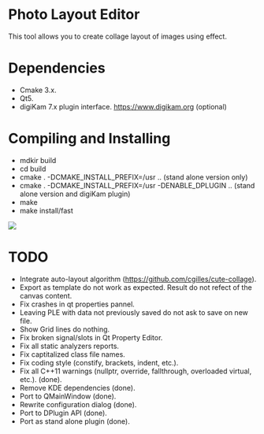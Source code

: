 # Photo Layout Editor

This tool allows you to create collage layout of images using effect.

# Dependencies

- Cmake 3.x.
- Qt5.
- digiKam 7.x plugin interface. <https://www.digikam.org> (optional)

# Compiling and Installing

- mdkir build
- cd build
- cmake . -DCMAKE_INSTALL_PREFIX=/usr ..                            (stand alone version only)
- cmake . -DCMAKE_INSTALL_PREFIX=/usr -DENABLE_DPLUGIN ..           (stand alone version and digiKam plugin)
- make
- make install/fast

![](https://i.imgur.com/79xs2Ef.png)

# TODO

- Integrate auto-layout algorithm (https://github.com/cgilles/cute-collage).
- Export as template do not work as expected. Result do not refect of the canvas content.
- Fix crashes in qt properties pannel.
- Leaving PLE with data not previously saved do not ask to save on new file.
- Show Grid lines do nothing.
- Fix broken signal/slots in Qt Property Editor.
- Fix all static analyzers reports.
- Fix captitalized class file names.
- Fix coding style (constify, brackets, indent, etc.).
- Fix all C++11 warnings (nullptr, override, fallthrough, overloaded virtual, etc.).        (done).
- Remove KDE dependencies                                                                   (done).
- Port to QMainWindow                                                                       (done).
- Rewrite configuration dialog                                                              (done).
- Port to DPlugin API                                                                       (done).
- Port as stand alone plugin                                                                (done).
